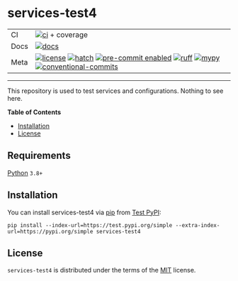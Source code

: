 # services-test4

|         |                                                                                                                                                                                                                                                                                              |
| ------- | -------------------------------------------------------------------------------------------------------------------------------------------------------------------------------------------------------------------------------------------------------------------------------------------- |
| CI      | [![ci][ci-badge]][ci-workflow] + coverage                                                                                                                                                                                                                                                    |
| Docs    | [![docs][docs-badge]][docs-workflow]                                                                                                                                                                                                                                                         |
| Meta    | [![license][license-badge]][license] [![hatch][hatch-badge]][hatch] [![pre-commit enabled][pre-commit-badge]][pre-commit] [![ruff][ruff-badge]][ruff] [![mypy][mypy-badge]][mypy] [![conventional-commits][conventional-commits-badge]][conventional-commits] |

---

This repository is used to test services and configurations. Nothing to see here.

**Table of Contents**

- [Installation](#installation)
- [License](#license)

## Requirements

[Python](https://www.python.org/downloads/) `3.8+`

## Installation

You can install services-test4 via [pip](pip) from [Test PyPI](test-pypi):

```console
pip install --index-url=https://test.pypi.org/simple --extra-index-url=https://pypi.org/simple services-test4
```

## License

`services-test4` is distributed under the terms of the [MIT](https://spdx.org/licenses/MIT.html) license.

<!-- Markdown links -->
<!-- dynamic -->

[ci-workflow]: https://github.com/afuetterer/services-test4/actions/workflows/main.yml
[ci-badge]: https://github.com/afuetterer/services-test4/actions/workflows/main.yml/badge.svg
[coverage]: https://github.com/afuetterer/services-test4/actions/workflows/main.yml
[coverage-badge]: https://img.shields.io/endpoint?url=https://gist.githubusercontent.com/afuetterer/d1275cebbce1b40b7d576a24f972fde0/raw/coverage-badge.json
[docs-url]: https://afuetterer.github.io/services-test4
[docs-workflow]: https://github.com/afuetterer/services-test4/actions/workflows/docs.yml
[docs-badge]: https://github.com/afuetterer/services-test4/actions/workflows/docs.yml/badge.svg
[license-badge]: https://img.shields.io/github/license/afuetterer/services-test4
[test-pypi-project]: https://test.pypi.org/project/services-test4/
[test-pypi-version-badge]: https://img.shields.io/pypi/v/services-test2.svg?logo=pypi&label=PyPI&logoColor=gold
[test-pypi-downloads-badge]: https://img.shields.io/pypi/dm/services-test2.svg?color=blue&label=Downloads&logo=pypi&logoColor=gold
[test-pypi-python-versions-badge]: https://img.shields.io/pypi/pyversions/services-test2.svg?logo=python&label=Python&logoColor=gold

<!-- static -->

[license]: https://opensource.org/licenses/MIT
[black]: https://github.com/psf/black
[black-badge]: https://img.shields.io/badge/code%20style-black-000000.svg
[mypy]: https://mypy-lang.org/
[mypy-badge]: https://www.mypy-lang.org/static/mypy_badge.svg
[hatch]: https://github.com/pypa/hatch
[hatch-badge]: https://img.shields.io/badge/%F0%9F%A5%9A-Hatch-4051b5.svg
[pre-commit]: https://pre-commit.com/
[pre-commit-badge]: https://img.shields.io/badge/pre--commit-enabled-brightgreen?logo=pre-commit&logoColor=white
[ruff]: https://github.com/charliermarsh/ruff
[ruff-badge]: https://img.shields.io/endpoint?url=https://raw.githubusercontent.com/charliermarsh/ruff/main/assets/badge/v2.json
[test-pypi]: https://test.pypi.org/
[pip]: https://pip.pypa.io/
[conventional-commits]: https://conventionalcommits.org
[conventional-commits-badge]: https://img.shields.io/badge/Conventional%20Commits-1.0.0-%23FE5196?logo=conventionalcommits&logoColor=white
